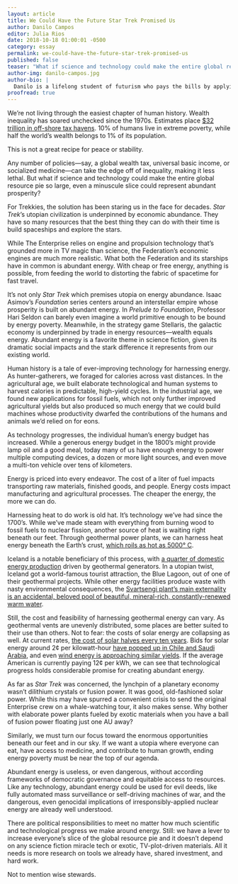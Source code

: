 ```yaml
---
layout: article
title: We Could Have the Future Star Trek Promised Us
author: Danilo Campos
editor: Julia Rios
date: 2018-10-18 01:00:01 -0500
category: essay
permalink: we-could-have-the-future-star-trek-promised-us
published: false
teaser: "What if science and technology could make the entire global resource pie so large, even a minuscule slice could represent abundant prosperity?"
author-img: danilo-campos.jpg
author-bio: |
  Danilo is a lifelong student of futurism who pays the bills by applying that knowledge as a software developer and technology educator. A descendent of colonized people, Danilo lives in tension: a critic of technology as an extraction vehicle, but also a champion of its power to amplify marginalized voices and the reach of the human mind. He was raised on a steady diet of speculative fiction, from Asimov to _Star Trek_ to _Snow Crash_, and still sees it as an ideal lens for imagining the futures we want — or must prevent.
proofread: true
---
```


We’re not living through the easiest chapter of human history. Wealth inequality has soared unchecked since the 1970s. Estimates place [$32 trillion in off-shore tax havens](https://www.reuters.com/article/us-offshore-wealth/super-rich-hold-32-trillion-in-offshore-havens-idUSBRE86L03U20120722). 10% of humans live in extreme poverty, while half the world’s wealth belongs to 1% of its population.


This is not a great recipe for peace or stability.



Any number of policies—say, a global wealth tax, universal basic income, or socialized medicine—can take the edge off of inequality, making it less lethal. But what if science and technology could make the entire global resource pie so large, even a minuscule slice could represent abundant prosperity?



For Trekkies, the solution has been staring us in the face for decades. _Star Trek_’s utopian civilization is underpinned by economic abundance. They have so many resources that the best thing they can do with their time is build spaceships and explore the stars.



While The Enterprise relies on engine and propulsion technology that’s grounded more in TV magic than science, the Federation’s economic engines are much more realistic. What both the Federation and its starships have in common is abundant energy. With cheap or free energy, anything is possible, from feeding the world to distorting the fabric of spacetime for fast travel.



It’s not only _Star Trek_ which premises utopia on energy abundance. Isaac Asimov’s _Foundation_ series centers around an interstellar empire whose prosperity is built on abundant energy. In _Prelude to Foundation_, Professor Hari Seldon can barely even imagine a world primitive enough to be bound by energy poverty. Meanwhile, in the strategy game Stellaris, the galactic economy is underpinned by trade in energy resources—wealth equals energy. Abundant energy is a favorite theme in science fiction, given its dramatic social impacts and the stark difference it represents from our existing world.



Human history is a tale of ever-improving technology for harnessing energy. As hunter-gatherers, we foraged for calories across vast distances. In the agricultural age, we built elaborate technological and human systems to harvest calories in predictable, high-yield cycles. In the industrial age, we found new applications for fossil fuels, which not only further improved agricultural yields but also produced so much energy that we could build machines whose productivity dwarfed the contributions of the humans and animals we’d relied on for eons.



As technology progresses, the individual human’s energy budget has increased. While a generous energy budget in the 1800’s might provide lamp oil and a good meal, today many of us have enough energy to power multiple computing devices, a dozen or more light sources, and even move a multi-ton vehicle over tens of kilometers.



Energy is priced into every endeavor. The cost of a liter of fuel impacts transporting raw materials, finished goods, and people. Energy costs impact manufacturing and agricultural processes. The cheaper the energy, the more we can do.



Harnessing heat to do work is old hat. It’s technology we’ve had since the 1700’s. While we’ve made steam with everything from burning wood to fossil fuels to nuclear fission, another source of heat is waiting right beneath our feet. Through geothermal power plants, we can harness heat energy beneath the Earth’s crust, [which roils as hot as 5000° C](https://www.scientificamerican.com/article/why-is-the-earths-core-so/).



Iceland is a notable beneficiary of this process, with [a quarter of domestic energy production](https://nea.is/geothermal/) driven by geothermal generators. In a utopian twist, Iceland got a world-famous tourist attraction, the Blue Lagoon, out of one of their geothermal projects. While other energy facilities produce waste with nasty environmental consequences, the [Svartsengi plant’s main externality is an accidental, beloved pool of beautiful, mineral-rich, constantly-renewed warm water](https://guidetoiceland.is/best-of-iceland/blue-lagoon-the-ultimate-guide).



Still, the cost and feasibility of harnessing geothermal energy can vary. As geothermal vents are unevenly distributed, some places are better suited to their use than others. Not to fear: the costs of solar energy are collapsing as well. At current rates, [the cost of solar halves every ten years](https://electrek.co/2017/01/08/solar-panel-pricing-chinese-investment/). Bids for solar energy around 2¢ per kilowatt-hour [have popped up in Chile and Saudi Arabia](https://electrek.co/2017/11/08/chilean-solar-down-26-as-important-as-saudi-arabia-at-1-79%C2%A2-kwh/), and even [wind energy is approaching similar yields](https://blogs.scientificamerican.com/plugged-in/wind-energy-is-one-of-the-cheapest-sources-of-electricity-and-its-getting-cheaper/). If the average American is currently paying 12¢ per kWh, we can see that technological progress holds considerable promise for creating abundant energy.



As far as _Star Trek_ was concerned, the lynchpin of a planetary economy wasn’t dilithium crystals or fusion power. It was good, old-fashioned solar power. While this may have spurred a convenient crisis to send the original Enterprise crew on a whale-watching tour, it also makes sense. Why bother with elaborate power plants fueled by exotic materials when you have a ball of fusion power floating just one AU away?



Similarly, we must turn our focus toward the enormous opportunities beneath our feet and in our sky. If we want a utopia where everyone can eat, have access to medicine, and contribute to human growth, ending energy poverty must be near the top of our agenda.



Abundant energy is useless, or even dangerous, without according frameworks of democratic governance and equitable access to resources. Like any technology, abundant energy could be used for evil deeds, like fully automated mass surveillance or self-driving machines of war, and the dangerous, even genocidal implications of irresponsibly-applied nuclear energy are already well understood.



There are political responsibilities to meet no matter how much scientific and technological progress we make around energy. Still: we have a lever to increase everyone’s slice of the global resource pie and it doesn’t depend on any science fiction miracle tech or exotic, TV-plot-driven materials. All it needs is more research on tools we already have, shared investment, and hard work.



Not to mention wise stewards.

